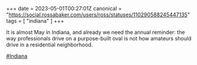 +++
date = 2023-05-01T00:27:01Z
canonical = "https://social.rossabaker.com/users/ross/statuses/110290588245447135"
tags = [ "indiana" ]
+++

<p>It is almost May in Indiana, and already we need the annual reminder: the way professionals drive on a purpose-built oval is not how amateurs should drive in a residential neighborhood.</p><p><a href="https://social.rossabaker.com/tags/Indiana" class="mention hashtag" rel="tag">#<span>Indiana</span></a></p>
